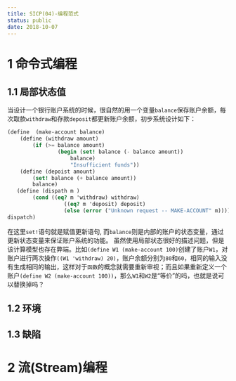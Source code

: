 ```yaml
---
title: SICP(04)-编程范式
status: public
date: 2018-10-07
---
```


# 1 命令式编程
## 1.1 局部状态值
当设计一个银行账户系统的时候，很自然的用一个变量`balance`保存账户余额，每次取款`withdraw`和存款`deposit`都更新账户余额，初步系统设计如下：
```scheme
(define  (make-account balance)
    (define (withdraw amount)
        (if (>= balance amount)
                (begin (set! balance (- balance amount))
                    balance)
                    "Insufficient funds"))
    (define (depoist amount)
        (set! balance (+ balance amount))
        balance)
   (define (dispath m )
        (cond ((eq? m 'withdraw) withdraw)
                  ((eq? m 'deposit) deposit)
                  (else (error ("Unknown request -- MAKE-ACCOUNT" m))))
dispatch)
```
在这里`set!`语句就是赋值更新语句, 而`balance`则是内部的账户的状态变量，通过更新状态变量来保证账户系统的功能。
虽然使用局部状态很好的描述问题，但是该计算模型也存在弊端。比如`(define W1 (make-account 100)`创建了账户`W1`，对账户进行两次操作`((W1 'withdraw) 20)`，账户余额分别为`80`和`60`，相同的输入没有生成相同的输出，这样对于`函数`的概念就需要重新审视；而且如果重新定义一个账户`(define W2 (make-account 100))`，那么`W1`和`W2`是“等价”的吗，也就是说可以替换掉吗？
## 1.2 环境
## 1.3 缺陷
# 2 流(Stream)编程